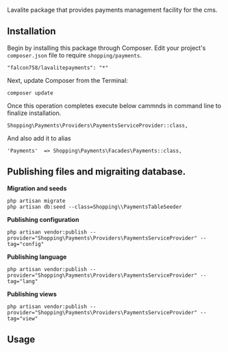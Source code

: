 Lavalite package that provides payments management facility for the cms.

## Installation

Begin by installing this package through Composer. Edit your project's `composer.json` file to require `shopping/payments`.

    "falcon758/lavalitepayments": "*"

Next, update Composer from the Terminal:

    composer update

Once this operation completes execute below cammnds in command line to finalize installation.

    Shopping\Payments\Providers\PaymentsServiceProvider::class,

And also add it to alias

    'Payments'  => Shopping\Payments\Facades\Payments::class,

## Publishing files and migraiting database.

**Migration and seeds**

    php artisan migrate
    php artisan db:seed --class=Shopping\\PaymentsTableSeeder

**Publishing configuration**

    php artisan vendor:publish --provider="Shopping\Payments\Providers\PaymentsServiceProvider" --tag="config"

**Publishing language**

    php artisan vendor:publish --provider="Shopping\Payments\Providers\PaymentsServiceProvider" --tag="lang"

**Publishing views**

    php artisan vendor:publish --provider="Shopping\Payments\Providers\PaymentsServiceProvider" --tag="view"


## Usage



